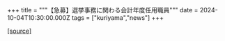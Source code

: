 +++
title = """【急募】選挙事務に関わる会計年度任用職員"""
date = 2024-10-04T10:30:00.000Z
tags = ["kuriyama","news"]
+++


[[source]](https://www.town.kuriyama.hokkaido.jp/soshiki/27/11734.html)
